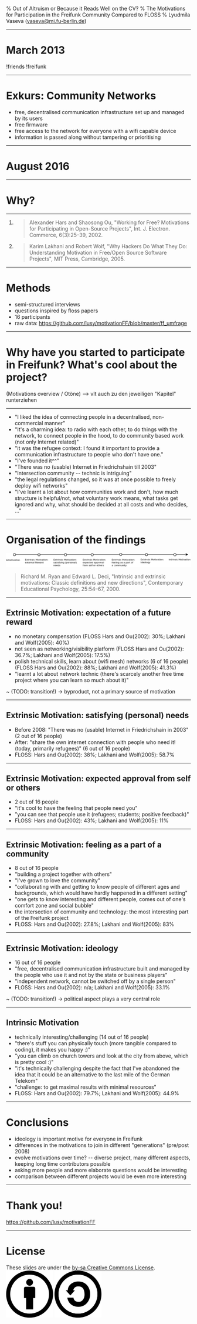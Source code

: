 % Out of Altruism or Because it Reads Well on the CV?
% The Motivations for Participation in the Freifunk Community Compared to FLOSS
% Lyudmila Vaseva (vaseva@mi.fu-berlin.de)

---

# March 2013

!friends
!freifunk

---

# Exkurs: Community Networks

* free, decentralised communication infrastructure set up and managed by its users
* free firmware
* free access to the network for everyone with a wifi capable device
* information is passed along without tampering or prioritising

---

# August 2016

---

# Why?

---


1. > Alexander Hars and Shaosong Ou, "Working for Free? Motivations for Participating in Open-Source Projects", Int. J. Electron. Commerce, 6(3):25–39, 2002.
2. > Karim Lakhani and Robert Wolf, "Why Hackers Do What They Do: Understanding Motivation in Free/Open Source Software Projects", MIT Press, Cambridge, 2005.

---

# Methods

* semi-structured interviews
* questions inspired by floss papers
* 16 participants
* raw data: https://github.com/lusy/motivationFF/blob/master/ff_umfrage

---

# Why have you started to participate in Freifunk? What's cool about the project?
  (Motivations overview / Otöne) --> vlt auch zu den jeweiligen "Kapitel" runterziehen

---

* "I liked the idea of connecting people in a decentralised, non-commercial manner"
* "It's a charming idea: to radio with each other, to do things with the network, to connect people in the hood, to do community based work (not only Internet related)"
* "it was the refugee context: I found it important to provide a communication infrastructure to people who don't have one."
* "I've founded it^^"
* "There was no (usable) Internet in Friedrichshain till 2003"
* "Intersection community -- technic is intriguing"
* "the legal regulations changed, so it was at once possible to freely deploy wifi networks"
* "I've learnt a lot about how communities work and don't, how much structure is helpful/not, what voluntary work means, what tasks get ignored and why, what should be decided at all costs and who decides, ..."

---

# Organisation of the findings

![motivations continuum](images/motivation_continuum.png)

> Richard M. Ryan and Edward L. Deci, "Intrinsic and extrinsic motivations: Classic definitions and new directions", Contemporary Educational Psychology, 25:54–67, 2000.

---

## Extrinsic Motivation: expectation of a future reward

* no monetary compensation
  (FLOSS Hars and Ou(2002): 30%; Lakhani and Wolf(2005): 40%)
* not seen as networking/visibility platform
  (FLOSS Hars and Ou(2002): 36.7%; Lakhani and Wolf(2005): 17.5%)
* polish technical skills, learn about (wifi mesh) networks (6 of 16 people)
  (FLOSS Hars and Ou(2002): 88%; Lakhani and Wolf(2005): 41.3%)
* "learnt a lot about network technic (there's scarcely another free time project where you can learn so much about it)"

~ (TODO: transition!) $\rightarrow$ byproduct, not a primary source of motivation

---

## Extrinsic Motivation: satisfying (personal) needs

* Before 2008: "There was no (usable) Internet in Friedrichshain in 2003" (2 out of 16 people)
* After: "share the own internet connection with people who need it! (today, primarily refugees)" (6 out of 16 people)
* FLOSS: Hars and Ou(2002): 38%; Lakhani and Wolf(2005): 58.7%

---

## Extrinsic Motivation: expected approval from self or others

* 2 out of 16 people
* "it's cool to have the feeling that people need you"
* "you can see that people use it (refugees; students; positive feedback)"
* FLOSS: Hars and Ou(2002): 43%; Lakhani and Wolf(2005): 11%

---

## Extrinsic Motivation: feeling as a part of a community

* 8 out of 16 people
* "building a project together with others"
* "I've grown to love the community"
* "collaborating with and getting to know people of different ages and backgrounds, which would have hardly happened in a different setting"
* "one gets to know interesting and different people, comes out of one's comfort zone and social bubble"
* the intersection of community and technology: the most interesting part of the Freifunk project
* FLOSS: Hars and Ou(2002): 27.8%; Lakhani and Wolf(2005): 83%

---

## Extrinsic Motivation: ideology

* 16 out of 16 people
* "free, decentralised communication infrastructure built and managed by the people who use it and not by the state or business players"
* "independent network, cannot be switched off by a single person"
* FLOSS: Hars and Ou(2002): n/a; Lakhani and Wolf(2005): 33.1%

~ (TODO: transition!) $\rightarrow$ political aspect plays a very central role

---

## Intrinsic Motivation

* technically interesting/challenging (14 out of 16 people)
* "there's stuff you can physically touch (more tangible compared to coding), it makes you happy :)"
* "you can climb on church towers and look at the city from above, which is pretty cool :)"
* "it's technically challenging despite the fact that I've abandoned the idea that it could be an alternative to the last mile of the German Telekom"
* "challenge: to get maximal results with minimal resources"
* FLOSS: Hars and Ou(2002): 79.7%; Lakhani and Wolf(2005): 44.9%

---

# Conclusions

* ideology is important motive for everyone in Freifunk
* differences in the motivations to join in different "generations" (pre/post 2008)
* evolve motivations over time? -- diverse project, many different aspects, keeping long time contributors possible
* asking more people and more elaborate questions would be interesting
* comparison between different projects would be even more interesting

---

# Thank you!

https://github.com/lusy/motivationFF

---

# License

These slides are under the [by-sa Creative Commons License](https://creativecommons.org/licenses/by-sa/4.0/).
![by](images/Cc-by_new_white.svg)
![sa](images/Cc-sa_white.svg)



